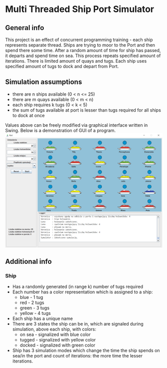 ﻿# Multi Threaded Ship Port Simulator

## General info
This project is an effect of concurrent programming training - each ship represents separate thread. Ships are trying to moor to the Port and then spend there some time. After a random amount of time for ship has passed, it departs and spend time on sea. This process repeats specified amount of iterations. There is limited amount of quays and tugs. Each ship uses specified amount of tugs to dock and depart from Port. 

## Simulation assumptions
- there are n ships available (0 < n <= 25)
- there are m quays available (0 < m < n)
- each ship requires k tugs (0 < k < 5)
- the sum of tugs available at port is lesser than tugs required for all ships to dock at once

Values above can be freely modified via graphical interface written in Swing. Below is a demonstration of GUI of a program.
![gui](./ships.png)

## Additional info

### Ship
- Has a randomly generated (in range k) number of tugs required
- Each number has a color representation which is assigned to a ship:
    - blue - 1 tug 
    - red - 2 tugs
    - green - 3 tugs
    - yellow - 4 tugs
- Each ship has a unique name
- There are 3 states the ship can be in, which are signaled during simulation, above each ship, with colors:
    - on sea - signalized with blue color 
    - tugged - signalized with yellow color
    - docked - signalized with green color
- Ship has 3 simulation modes which change the time the ship spends on sea/in the port and count of iterations: the more time the lesser iterations.
